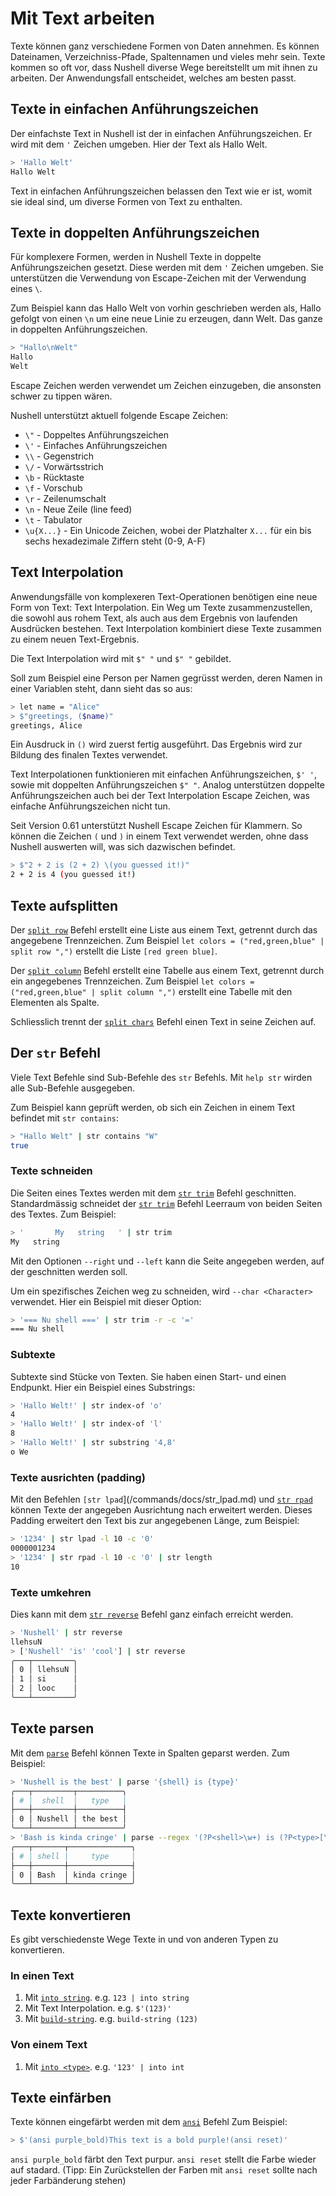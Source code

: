 # Mit Text arbeiten

Texte können ganz verschiedene Formen von Daten annehmen.
Es können Dateinamen, Verzeichniss-Pfade, Spaltennamen und vieles mehr sein.
Texte kommen so oft vor, dass Nushell diverse Wege bereitstellt um mit
ihnen zu arbeiten. Der Anwendungsfall entscheidet, welches am besten passt.

## Texte in einfachen Anführungszeichen

Der einfachste Text in Nushell ist der in einfachen Anführungszeichen.
Er wird mit dem `'` Zeichen umgeben. Hier der Text als Hallo Welt.

```sh
> 'Hallo Welt'
Hallo Welt
```

Text in einfachen Anführungszeichen belassen den Text wie er ist,
womit sie ideal sind, um diverse Formen von Text zu enthalten.

## Texte in doppelten Anführungszeichen

Für komplexere Formen, werden in Nushell Texte in doppelte
Anführungszeichen gesetzt. Diese werden mit dem `'` Zeichen umgeben.
Sie unterstützen die Verwendung von Escape-Zeichen mit der Verwendung
eines `\`.

Zum Beispiel kann das Hallo Welt von vorhin geschrieben werden als,
Hallo gefolgt von einen `\n` um eine neue Linie zu erzeugen, dann Welt.
Das ganze in doppelten Anführungszeichen.

```sh
> "Hallo\nWelt"
Hallo
Welt
```

Escape Zeichen werden verwendet um Zeichen einzugeben, die ansonsten
schwer zu tippen wären.

Nushell unterstützt aktuell folgende Escape Zeichen:

- `\"` - Doppeltes Anführungszeichen
- `\'` - Einfaches Anführungszeichen
- `\\` - Gegenstrich
- `\/` - Vorwärtsstrich
- `\b` - Rücktaste
- `\f` - Vorschub
- `\r` - Zeilenumschalt
- `\n` - Neue Zeile (line feed)
- `\t` - Tabulator
- `\u{X...}` - Ein Unicode Zeichen, wobei der Platzhalter `X...` für ein bis sechs hexadezimale Ziffern steht (0-9, A-F)

## Text Interpolation

Anwendungsfälle von komplexeren Text-Operationen benötigen eine neue Form von Text:
Text Interpolation. Ein Weg um Texte zusammenzustellen, die sowohl aus rohem Text,
als auch aus dem Ergebnis von laufenden Ausdrücken bestehen. Text Interpolation kombiniert
diese Texte zusammen zu einem neuen Text-Ergebnis.

Die Text Interpolation wird mit `$" "` und `$" "` gebildet.

Soll zum Beispiel eine Person per Namen gegrüsst werden, deren Namen in einer Variablen steht,
dann sieht das so aus:

```sh
> let name = "Alice"
> $"greetings, ($name)"
greetings, Alice
```

Ein Ausdruck in `()` wird zuerst fertig ausgeführt. Das Ergebnis wird zur Bildung
des finalen Textes verwendet.

Text Interpolationen funktionieren mit einfachen Anführungszeichen, `$' '`,
sowie mit doppelten Anführungszeichen `$" "`. Analog unterstützen doppelte Anführungszeichen
auch bei der Text Interpolation Escape Zeichen, was einfache Anführungszeichen nicht tun.

Seit Version 0.61 unterstützt Nushell Escape Zeichen für Klammern.
So können die Zeichen `(` und `)` in einem Text verwendet werden, ohne dass Nushell
auswerten will, was sich dazwischen befindet.

```sh
> $"2 + 2 is (2 + 2) \(you guessed it!)"
2 + 2 is 4 (you guessed it!)
```

## Texte aufsplitten

Der [`split row`](/commands/docs/split_row.md) Befehl erstellt eine Liste aus einem Text,
getrennt durch das angegebene Trennzeichen.
Zum Beispiel `let colors = ("red,green,blue" | split row ",")`
erstellt die Liste `[red green blue]`.

Der [`split column`](/commands/docs/split_column.md) Befehl erstellt eine Tabelle aus einem Text,
getrennt durch ein angegebenes Trennzeichen.
Zum Beispiel `let colors = ("red,green,blue" | split column ",")`
erstellt eine Tabelle mit den Elementen als Spalte.

Schliesslich trennt der [`split chars`](/commands/docs/split_chars.md) Befehl
einen Text in seine Zeichen auf.

## Der `str` Befehl

Viele Text Befehle sind Sub-Befehle des `str` Befehls.
Mit `help str` wirden alle Sub-Befehle ausgegeben.

Zum Beispiel kann geprüft werden, ob sich ein Zeichen in einem Text befindet mit `str contains`:

```sh
> "Hallo Welt" | str contains "W"
true
```

### Texte schneiden

Die Seiten eines Textes werden mit dem [`str trim`](/commands/docs/str_trim.md) Befehl
geschnitten. Standardmässig schneidet der [`str trim`](/commands/docs/str_trim.md) Befehl
Leerraum von beiden Seiten des Textes. Zum Beispiel:

```sh
> '       My   string   ' | str trim
My   string
```

Mit den Optionen `--right` und `--left` kann die Seite angegeben werden,
auf der geschnitten werden soll.

Um ein spezifisches Zeichen weg zu schneiden, wird `--char <Character>` verwendet.
Hier ein Beispiel mit dieser Option:

```sh
> '=== Nu shell ===' | str trim -r -c '='
=== Nu shell
```

### Subtexte

Subtexte sind Stücke von Texten. Sie haben einen Start- und einen Endpunkt.
Hier ein Beispiel eines Substrings:

```sh
> 'Hallo Welt!' | str index-of 'o'
4
> 'Hallo Welt!' | str index-of 'l'
8
> 'Hallo Welt!' | str substring '4,8'
o We
```

### Texte ausrichten (padding)

Mit den Befehlen `[str lpad`](/commands/docs/str_lpad.md) und [`str rpad`](/commands/docs/str_rpad.md)
können Texte der angegeben Ausrichtung nach erweitert werden.
Dieses Padding erweitert den Text bis zur angegebenen Länge, zum Beispiel:

```sh
> '1234' | str lpad -l 10 -c '0'
0000001234
> '1234' | str rpad -l 10 -c '0' | str length
10
```

### Texte umkehren

Dies kann mit dem [`str reverse`](/commands/docs/str_reverse.md) Befehl ganz einfach erreicht werden.

```sh
> 'Nushell' | str reverse
llehsuN
> ['Nushell' 'is' 'cool'] | str reverse
╭───┬─────────╮
│ 0 │ llehsuN │
│ 1 │ si      │
│ 2 │ looc    │
╰───┴─────────╯
```

## Texte parsen

Mit dem [`parse`](/commands/docs/parse.md) Befehl können Texte in Spalten geparst werden.
Zum Beispiel:

```sh
> 'Nushell is the best' | parse '{shell} is {type}'
╭───┬─────────┬──────────╮
│ # │  shell  │   type   │
├───┼─────────┼──────────┤
│ 0 │ Nushell │ the best │
╰───┴─────────┴──────────╯
> 'Bash is kinda cringe' | parse --regex '(?P<shell>\w+) is (?P<type>[\w\s]+)'
╭───┬───────┬──────────────╮
│ # │ shell │     type     │
├───┼───────┼──────────────┤
│ 0 │ Bash  │ kinda cringe │
╰───┴───────┴──────────────╯
```

## Texte konvertieren

Es gibt verschiedenste Wege Texte in und von anderen Typen zu konvertieren.

### In einen Text

1. Mit [`into string`](/commands/docs/into_string.md). e.g. `123 | into string`
2. Mit Text Interpolation. e.g. `$'(123)'`
3. Mit [`build-string`](/commands/docs/build-string.md). e.g. `build-string (123)`

### Von einem Text

1. Mit [`into <type>`](/commands/docs/into.md). e.g. `'123' | into int`

## Texte einfärben

Texte können eingefärbt werden mit dem [`ansi`](/commands/docs/ansi.md) Befehl
Zum Beispiel:

```sh
> $'(ansi purple_bold)This text is a bold purple!(ansi reset)'
```

`ansi purple_bold` färbt den Text purpur.
`ansi reset` stellt die Farbe wieder auf stadard.
(Tipp: Ein Zurückstellen der Farben mit `ansi reset` sollte nach jeder Farbänderung stehen)
